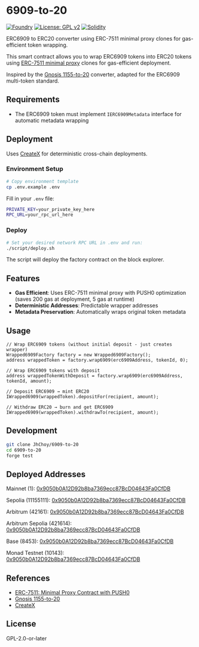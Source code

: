 # 6909-to-20

[![Foundry](https://img.shields.io/badge/Built%20with-Foundry-FFDB1C.svg)](https://getfoundry.sh/)
[![License: GPL v2](https://img.shields.io/badge/License-GPL%20v2-blue.svg)](https://www.gnu.org/licenses/old-licenses/gpl-2.0.en.html)
[![Solidity](https://img.shields.io/badge/Solidity-^0.8.0-363636.svg)](https://soliditylang.org/)

ERC6909 to ERC20 converter using ERC-7511 minimal proxy clones for gas-efficient token wrapping.

This smart contract allows you to wrap ERC6909 tokens into ERC20 tokens using [ERC-7511 minimal proxy](https://eips.ethereum.org/EIPS/eip-7511) clones for gas-efficient deployment.

Inspired by the [Gnosis 1155-to-20](https://github.com/gnosis/1155-to-20) converter, adapted for the ERC6909 multi-token standard.

## Requirements

- The ERC6909 token must implement `IERC6909Metadata` interface for automatic metadata wrapping

## Deployment

Uses [CreateX](https://github.com/pcaversaccio/createx) for deterministic cross-chain deployments.

### Environment Setup

```bash
# Copy environment template
cp .env.example .env
```

Fill in your `.env` file:
```bash
PRIVATE_KEY=your_private_key_here
RPC_URL=your_rpc_url_here
```

### Deploy

```bash
# Set your desired network RPC URL in .env and run:
./script/deploy.sh
```

The script will deploy the factory contract on the block explorer.

## Features

- **Gas Efficient**: Uses ERC-7511 minimal proxy with PUSH0 optimization (saves 200 gas at deployment, 5 gas at runtime)
- **Deterministic Addresses**: Predictable wrapper addresses
- **Metadata Preservation**: Automatically wraps original token metadata

## Usage

```solidity
// Wrap ERC6909 tokens (without initial deposit - just creates wrapper)
Wrapped6909Factory factory = new Wrapped6909Factory();
address wrappedToken = factory.wrap6909(erc6909Address, tokenId, 0);

// Wrap ERC6909 tokens with deposit
address wrappedTokenWithDeposit = factory.wrap6909(erc6909Address, tokenId, amount);

// Deposit ERC6909 → mint ERC20
IWrapped6909(wrappedToken).depositFor(recipient, amount);

// Withdraw ERC20 → burn and get ERC6909
IWrapped6909(wrappedToken).withdrawTo(recipient, amount);
```

## Development

```bash
git clone JhChoy/6909-to-20
cd 6909-to-20
forge test
```

## Deployed Addresses


Mainnet (1): [0x9050b0A12D92b8ba7369ecc87BcD04643Fa0CfDB](https://etherscan.io/address/0x9050b0A12D92b8ba7369ecc87BcD04643Fa0CfDB)

Sepolia (11155111): [0x9050b0A12D92b8ba7369ecc87BcD04643Fa0CfDB](https://sepolia.etherscan.io/address/0x9050b0A12D92b8ba7369ecc87BcD04643Fa0CfDB)

Arbitrum (42161): [0x9050b0A12D92b8ba7369ecc87BcD04643Fa0CfDB](https://arbiscan.io/address/0x9050b0A12D92b8ba7369ecc87BcD04643Fa0CfDB)

Arbitrum Sepolia (421614): [0x9050b0A12D92b8ba7369ecc87BcD04643Fa0CfDB](https://sepolia.arbiscan.io/address/0x9050b0A12D92b8ba7369ecc87BcD04643Fa0CfDB)

Base (8453): [0x9050b0A12D92b8ba7369ecc87BcD04643Fa0CfDB](https://basescan.org/address/0x9050b0A12D92b8ba7369ecc87BcD04643Fa0CfDB)

Monad Testnet (10143): [0x9050b0A12D92b8ba7369ecc87BcD04643Fa0CfDB](https://testnet.monadexplorer.com/address/0x9050b0A12D92b8ba7369ecc87BcD04643Fa0CfDB)

## References

- [ERC-7511: Minimal Proxy Contract with PUSH0](https://eips.ethereum.org/EIPS/eip-7511)
- [Gnosis 1155-to-20](https://github.com/gnosis/1155-to-20)
- [CreateX](https://github.com/pcaversaccio/createx)

## License

GPL-2.0-or-later

